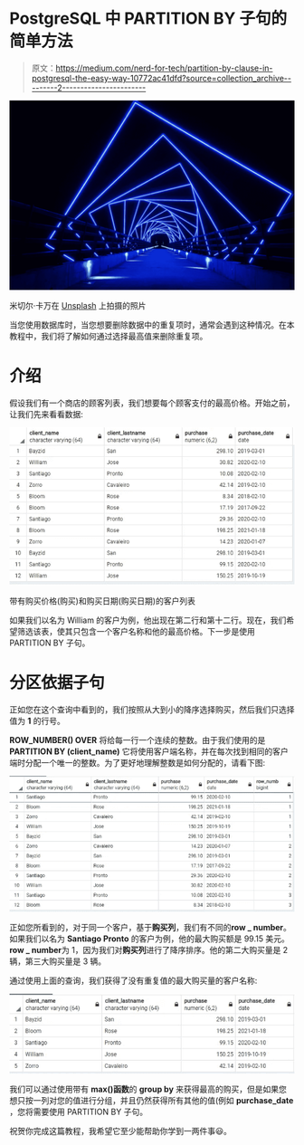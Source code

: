 # PostgreSQL 中 PARTITION BY 子句的简单方法

> 原文：<https://medium.com/nerd-for-tech/partition-by-clause-in-postgresql-the-easy-way-10772ac41dfd?source=collection_archive---------2----------------------->

![](img/5e5c663e4f04d94e4f94757ab6f3c164.png)

米切尔·卡万在 [Unsplash](https://unsplash.com/s/photos/light-background?utm_source=unsplash&utm_medium=referral&utm_content=creditCopyText) 上拍摄的照片

当您使用数据库时，当您想要删除数据中的重复项时，通常会遇到这种情况。在本教程中，我们将了解如何通过选择最高值来删除重复项。

# 介绍

假设我们有一个商店的顾客列表，我们想要每个顾客支付的最高价格。开始之前，让我们先来看看数据:

![](img/215cb7abfe2e6c4b2ea26f33cdafbfa4.png)

带有购买价格(购买)和购买日期(购买日期)的客户列表

如果我们以名为 William 的客户为例，他出现在第二行和第十二行。现在，我们希望筛选该表，使其只包含一个客户名称和他的最高价格。下一步是使用 PARTITION BY 子句。

# 分区依据子句

正如您在这个查询中看到的，我们按照从大到小的降序选择购买，然后我们只选择值为 **1** 的行号。

**ROW_NUMBER() OVER** 将给每一行一个连续的整数。由于我们使用的是 **PARTITION BY (client_name)** 它将使用客户端名称，并在每次找到相同的客户端时分配一个唯一的整数。为了更好地理解整数是如何分配的，请看下图:

![](img/bea1430c5a5608badb065db287772b19.png)

正如您所看到的，对于同一个客户，基于**购买列**，我们有不同的**row _ number**。如果我们以名为 **Santiago Pronto** 的客户为例，他的最大购买额是 99.15 美元。**row _ number**为 1，因为我们对**购买列**进行了降序排序。他的第二大购买量是 2 辆，第三大购买量是 3 辆。

通过使用上面的查询，我们获得了没有重复值的最大购买量的客户名称:

![](img/d7f6646c02c266295e7daf1c0432c7c8.png)

我们可以通过使用带有 **max()函数**的 **group by** 来获得最高的购买，但是如果您想只按一列对您的值进行分组，并且仍然获得所有其他的值(例如 **purchase_date** ，您将需要使用 PARTITION BY 子句。

祝贺你完成这篇教程，我希望它至少能帮助你学到一两件事😃。